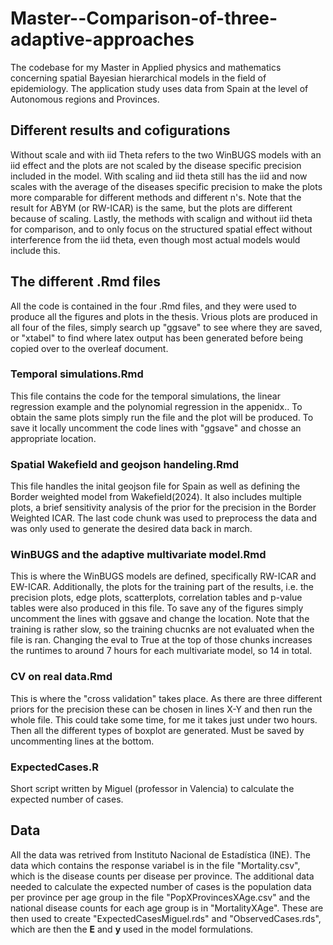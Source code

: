 # Master--Comparison-of-three-adaptive-approaches
The codebase for my Master in Applied physics and mathematics concerning spatial Bayesian hierarchical models in the field of epidemiology. The application study uses data from Spain at the level of Autonomous regions and Provinces.

## Different results and cofigurations
Without scale and with iid Theta refers to the two WinBUGS models with an iid effect and the plots are not scaled by the disease specific precision included in the model. With scaling and iid theta still has the iid and now scales with the average of the diseases specific precision to make the plots more comparable for different methods and different n's. Note that the result for ABYM (or RW-ICAR) is the same, but the plots are different because of scaling. Lastly, the methods with scalign and without iid theta for comparison, and to only focus on the structured spatial effect without interference from the iid theta, even though most actual models would include this.


## The different .Rmd files
All the code is contained in the four .Rmd files, and they were used to produce all the figures and plots in the thesis. Vrious plots are produced in all four of the files, simply search up "ggsave" to see where they are saved, or "xtabel" to find where latex output has been generated before being copied over to the overleaf document.

### Temporal simulations.Rmd
This file contains the code for the temporal simulations, the linear regression example and the polynomial regression in the appenidx.. To obtain the same plots simply run the file and the plot will be produced. To save it locally uncomment the code lines with "ggsave" and chosse an appropriate location.

### Spatial Wakefield and geojson handeling.Rmd
This file handles the inital geojson file for Spain as well as defining the Border weighted model from Wakefield(2024). It also includes multiple plots, a brief sensitivity analysis of the prior for the precision in the Border Weighted ICAR. The last code chunk was used to preprocess the data and was only used to generate the desired data back in march. 

### WinBUGS and the adaptive multivariate model.Rmd
This is where the WinBUGS models are defined, specifically RW-ICAR and EW-ICAR. Additionally, the plots for the training part of the results, i.e. the precision plots, edge plots, scatterplots, correlation tables and p-value tables were also produced in this file. To save any of the figures simply uncomment the lines with ggsave and change the location. Note that the training is rather slow, so the training chucnks are not evaluated when the file is ran. Changing the eval to True at the top of those chunks increases the runtimes to around 7 hours for each multivariate model, so 14 in total. 

### CV on real data.Rmd
This is where the "cross validation" takes place. As there are three different priors for the precision these can be chosen in lines X-Y and then run the whole file. This could take some time, for me it takes just under two hours. Then all the different types of boxplot are generated. Must be saved by uncommenting lines at the bottom.

### ExpectedCases.R
Short script written by Miguel (professor in Valencia) to calculate the expected number of cases.

## Data
All the data was retrived from Instituto Nacional de Estadística (INE). The data which contains the response variabel is in the file "Mortality.csv", which is the disease counts per disease per province. The additional data needed to calculate the expected number of cases is the population data per province per age group in the file "PopXProvincesXAge.csv" and the national disease counts for each age group is in "MortalityXAge". These are then used to create "ExpectedCasesMiguel.rds" and "ObservedCases.rds", which are then the $\mathbf{E}$ and $\mathbf{y}$ used in the model formulations.


